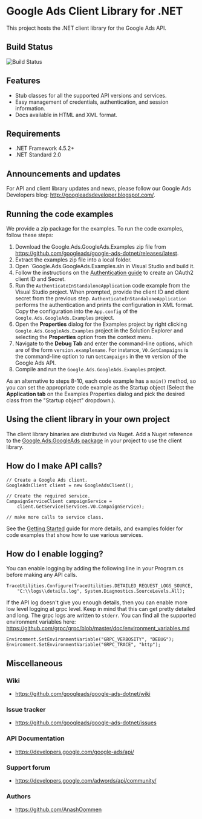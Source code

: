 # Google Ads Client Library for .NET

This project hosts the .NET client library for the Google Ads API.

## Build Status

![Build Status](https://storage.googleapis.com/gaa-clientlibs/badges/google-ads-dotnet/buildstatus_windows.png)

## Features

- Stub classes for all the supported API versions and services.
- Easy management of credentials, authentication, and session information.
- Docs available in HTML and XML format.

## Requirements

- .NET Framework 4.5.2+
- .NET Standard 2.0

## Announcements and updates

For API and client library updates and news, please follow our Google
 Ads Developers blog: http://googleadsdeveloper.blogspot.com/.


## Running the code examples

We provide a zip package for the examples. To run the code examples,
 follow these steps:

1. Download the Google.Ads.GoogleAds.Examples zip file from
 https://github.com/googleads/google-ads-dotnet/releases/latest.
1. Extract the examples zip file into a local folder.
1. Open `Google.Ads.GoogleAds.Examples.sln in Visual Studio and build it.
1. Follow the instructions on the
[Authentication guide](https://developers.google.com/google-ads/api/docs/oauth/cloud-project)
 to create an OAuth2 client ID and Secret.
1. Run the `AuthenticateInStandaloneApplication` code example from the
 Visual Studio project. When prompted, provide the client ID and client secret
 from the previous step. `AuthenticateInStandaloneApplication` performs
 the authentication and prints the configuration in XML format. Copy the
 configuration into the `App.config` of the `Google.Ads.GoogleAds.Examples`
 project.
1. Open the **Properties** dialog for the Examples project by
 right clicking `Google.Ads.GoogleAds.Examples` project in the Solution
 Explorer and selecting the **Properties** option from the context
 menu.
1. Navigate to the **Debug Tab** and enter the command-line options,
 which are of the form `version.examplename`. For instance,
 `V0.GetCampaigns` is the command-line option to run `GetCampaigns`
 in the `V0` version of the Google Ads API.
1. Compile and run the `Google.Ads.GoogleAds.Examples` project.

As an alternative to steps 8-10, each code example has a `main()`
method, so you can set the appropriate code example as the Startup
object (Select the **Application tab** on the Examples Properties dialog
 and pick the desired class from the "Startup object" dropdown.).


## Using the client library in your own project


The client library binaries are distributed via Nuget. Add a Nuget
 reference to the [Google.Ads.GoogleAds package](https://www.nuget.org/packages/Google.Ads.GoogleAds)
 in your project to use the client library.


## How do I make API calls?

```
// Create a Google Ads client.
GoogleAdsClient client = new GoogleAdsClient();

// Create the required service.
CampaignServiceClient campaignService =
    client.GetService(Services.V0.CampaignService);

// make more calls to service class.
```

See the [Getting Started](https://github.com/googleads/google-ads-dotnet/wiki/Getting-started) guide
for more details, and examples folder for code examples that show how to use various services.

## How do I enable logging?

You can enable logging by adding the following line in your Program.cs before making any API calls.

```
TraceUtilities.Configure(TraceUtilities.DETAILED_REQUEST_LOGS_SOURCE,
    "C:\\logs\\details.log", System.Diagnostics.SourceLevels.All);
```
If the API log doesn't give you enough details, then you can enable more low level logging at grpc
level. Keep in mind that this can get pretty detailed and long. The grpc logs are written to
`stderr`. You can find all the supported environment variables here:
https://github.com/grpc/grpc/blob/master/doc/environment_variables.md

```
Environment.SetEnvironmentVariable("GRPC_VERBOSITY", "DEBUG");
Environment.SetEnvironmentVariable("GRPC_TRACE", "http");
```

## Miscellaneous


### Wiki

- https://github.com/googleads/google-ads-dotnet/wiki

### Issue tracker

- https://github.com/googleads/google-ads-dotnet/issues

### API Documentation

- https://developers.google.com/google-ads/api/

### Support forum

- https://developers.google.com/adwords/api/community/

### Authors

- https://github.com/AnashOommen
